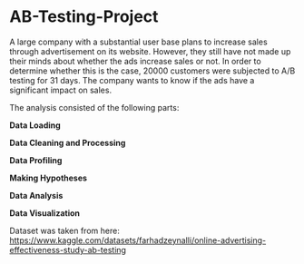 # AB-Testing-Project

A large company with a substantial user base plans to increase sales through advertisement on its website. However, they still have not made up their minds about whether the ads increase sales or not. In order to determine whether this is the case, 20000 customers were subjected to A/B testing for 31 days. The company wants to know if the ads have a significant impact on sales.

The analysis consisted of the following parts:

**Data Loading**

**Data Cleaning and Processing**

**Data Profiling**

**Making Hypotheses**

**Data Analysis**

**Data Visualization**

Dataset was taken from here: https://www.kaggle.com/datasets/farhadzeynalli/online-advertising-effectiveness-study-ab-testing

